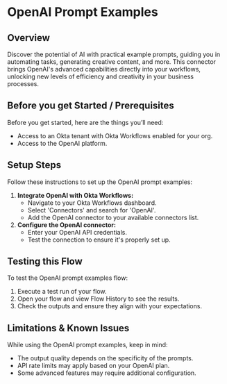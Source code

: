 # OpenAI Prompt Examples

## Overview

Discover the potential of AI with practical example prompts, guiding you in automating tasks, generating creative content, and more. This connector brings OpenAI's advanced capabilities directly into your workflows, unlocking new levels of efficiency and creativity in your business processes.

## Before you get Started / Prerequisites

Before you get started, here are the things you’ll need:

- Access to an Okta tenant with Okta Workflows enabled for your org.
- Access to the OpenAI platform.

## Setup Steps

Follow these instructions to set up the OpenAI prompt examples:

1. **Integrate OpenAI with Okta Workflows:**
   - Navigate to your Okta Workflows dashboard.
   - Select 'Connectors' and search for 'OpenAI'.
   - Add the OpenAI connector to your available connectors list.
2. **Configure the OpenAI connector:**
   - Enter your OpenAI API credentials.
   - Test the connection to ensure it's properly set up.

## Testing this Flow

To test the OpenAI prompt examples flow:

1. Execute a test run of your flow.
2. Open your flow and view Flow History to see the results.
3. Check the outputs and ensure they align with your expectations.

## Limitations & Known Issues

While using the OpenAI prompt examples, keep in mind:

- The output quality depends on the specificity of the prompts.
- API rate limits may apply based on your OpenAI plan.
- Some advanced features may require additional configuration.

